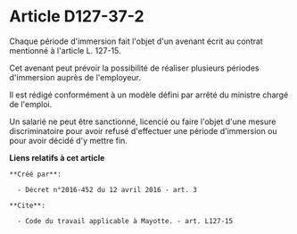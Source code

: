 # Article D127-37-2

Chaque période d'immersion fait l'objet d'un avenant écrit au contrat mentionné à l'article L. 127-15. 

Cet avenant peut prévoir la possibilité de réaliser plusieurs périodes d'immersion auprès de l'employeur. 

Il est rédigé conformément à un modèle défini par arrêté du ministre chargé de l'emploi. 

Un salarié ne peut être sanctionné, licencié ou faire l'objet d'une mesure discriminatoire pour avoir refusé d'effectuer une
période d'immersion ou pour avoir décidé d'y mettre fin.

**Liens relatifs à cet article**

	**Créé par**:

	  - Décret n°2016-452 du 12 avril 2016 - art. 3

	**Cite**:

	  - Code du travail applicable à Mayotte. - art. L127-15
